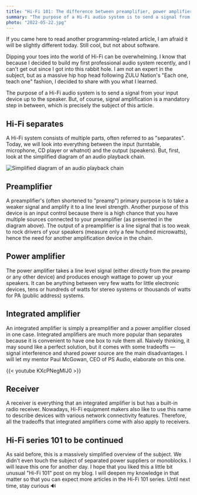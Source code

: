 ```yaml
---
title: "Hi-Fi 101: The difference between preamplifier, power amplifier, integrated amplifier and receiver"
summary: "The purpose of a Hi-Fi audio system is to send a signal from your input device up to the speaker. But, of course, signal amplification is a mandatory step in between, which is precisely the subject of this article."
photo: "2022-05-22.jpg"
---
```


If you came here to read another programming-related article, I am afraid it will be slightly different today. Still cool, but not about software.

Dipping your toes into the world of Hi-Fi can be overwhelming. I know that because I decided to build my first professional audio system recently, and I can't get out since I got into this rabbit hole. I am not an expert in the subject, but as a massive hip hop head following ZULU Nation's "Each one, teach one" fashion, I decided to share with you what I learned.

The purpose of a Hi-Fi audio system is to send a signal from your input device up to the speaker. But, of course, signal amplification is a mandatory step in between, which is precisely the subject of this article.

## Hi-Fi separates

A Hi-Fi system consists of multiple parts, often referred to as "separates". Today, we will look into everything between the input (turntable, microphone, CD player or whatnot) and the output (speakers). But, first, look at the simplified diagram of an audio playback chain.

![Simplified diagram of an audio playback chain](/photos/2022-05-22-1.jpg)

## Preamplifier

A preamplifier's (often shortened to "preamp") primary purpose is to take a weaker signal and amplify it to a line level strength. Another purpose of this device is an input control because there is a high chance that you have multiple sources connected to your preamplifier (as presented in the diagram above). The output of a preamplifier is a line signal that is too weak to rock drivers of your speakers (measure only a few hundred microwatts), hence the need for another amplification device in the chain.

## Power amplifier

The power amplifier takes a line level signal (either directly from the preamp or any other device) and produces enough wattage to power up your speakers. It can be anything between very few watts for little electronic devices, tens or hundreds of watts for stereo systems or thousands of watts for PA (public address) systems.

## Integrated amplifier

An integrated amplifier is simply a preamplifier and a power amplifier closed in one case. Integrated amplifiers are much more popular than separates because it is convenient to have one box to rule them all. Naively thinking, it may sound like a perfect solution, but it comes with some tradeoffs — signal interference and shared power source are the main disadvantages. I will let my mentor Paul McGowan, CEO of PS Audio, elaborate on this one.

{{< youtube KXcPNegMIJ0 >}}

## Receiver

A receiver is everything that an integrated amplifier is but has a built-in radio receiver. Nowadays, Hi-Fi equipment makers also like to use this name to describe devices with various network connectivity features. Therefore, all the tradeoffs that integrated amplifiers come with also apply to receivers.

## Hi-Fi series 101 to be continued

As said before, this is a massively simplified overview of the subject. We didn't even touch the subject of separated power suppliers or monoblocks. I will leave this one for another day. I hope that you liked this a little bit unusual "Hi-Fi 101" post on my blog. I will deepen my knowledge in that matter so that you can expect more articles in the Hi-Fi 101 series. Until next time, stay curious 🔊
